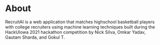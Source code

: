 # About
RecruitAI is a web application that matches highschool basketball players with college recruiters using machine learning techniques built during the HackUIowa 2021 hackathon competition by Nick Silva, Omkar Yadav, Gautam Sharda, and Gokul T.
